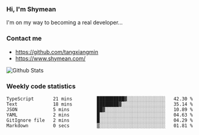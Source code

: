 ### Hi, I'm Shymean

I'm on my way to becoming a real developer...

### Contact me

- <https://github.com/tangxiangmin>
- <https://www.shymean.com/>

![Github Stats](https://github-readme-stats.vercel.app/api?username=tangxiangmin&show_icons=true&theme=dark)


###  Weekly code statistics

<!--START_SECTION:waka-->

```text
TypeScript       21 mins         ██████████▓░░░░░░░░░░░░░░   42.30 %
Text             18 mins         ████████▓░░░░░░░░░░░░░░░░   35.14 %
JSON             5 mins          ██▓░░░░░░░░░░░░░░░░░░░░░░   10.89 %
YAML             2 mins          █░░░░░░░░░░░░░░░░░░░░░░░░   04.63 %
GitIgnore file   2 mins          █░░░░░░░░░░░░░░░░░░░░░░░░   04.29 %
Markdown         0 secs          ▒░░░░░░░░░░░░░░░░░░░░░░░░   01.81 %
```

<!--END_SECTION:waka-->